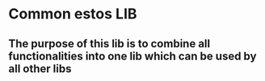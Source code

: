 # Common estos LIB

## The purpose of this lib is to combine all functionalities into one lib which can be used by all other libs

